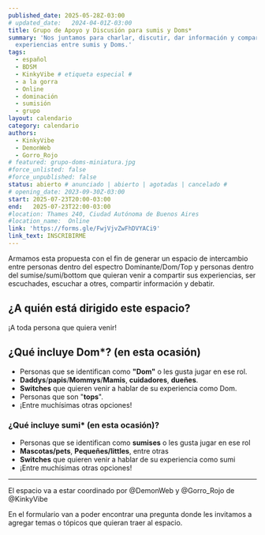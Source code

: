 ```yaml
---
published_date: 2025-05-28Z-03:00
# updated_date:   2024-04-01Z-03:00
title: Grupo de Apoyo y Discusión para sumis y Doms*
summary: 'Nos juntamos para charlar, discutir, dar información y compartir
  experiencias entre sumis y Doms.'
tags:
  - español
  - BDSM
  - KinkyVibe # etiqueta especial #
  - a la gorra
  - Online
  - dominación
  - sumisión
  - grupo
layout: calendario
category: calendario
authors:
  - KinkyVibe
  - DemonWeb
  - Gorro_Rojo
# featured: grupo-doms-miniatura.jpg
#force_unlisted: false
#force_unpublished: false
status: abierto # anunciado | abierto | agotadas | cancelado #
# opening_date: 2023-09-30Z-03:00
start: 2025-07-23T20:00-03:00
end:   2025-07-23T22:00-03:00
#location: Thames 240, Ciudad Autónoma de Buenos Aires
#location_name:  Online
link: 'https://forms.gle/FwjVjvZwFhDVYACi9'
link_text: INSCRIBIRME
---
```


Armamos esta propuesta con el fin de generar un espacio de intercambio entre personas dentro del espectro Dominante/Dom/Top y personas dentro del sumise/sumi/bottom que quieran venir a compartir sus experiencias, ser escuchades, escuchar a otres, compartir información y debatir.

## ¿A quién está dirigido este espacio?

¡A toda persona que quiera venir!

## ¿Qué incluye Dom\*? (en esta ocasión)

- Personas que se identifican como **"Dom"** o les gusta jugar en ese rol.
- **Daddys**/**papis**/**Mommys**/**Mamis**, **cuidadores**, **dueñes**.
- **Switches** que quieren venir a hablar de su experiencia como Dom.
- Personas que son "**tops**".
- ¡Entre muchísimas otras opciones!

### ¿Qué incluye sumi\* (en esta ocasión)?

- Personas que se identifican como **sumises** o les gusta jugar en ese rol
- **Mascotas/pets**, **Pequeñes/littles**, entre otras
- **Switches** que quieren venir a hablar de su experiencia como sumi
- ¡Entre muchísimas otras opciones!

---

El espacio va a estar coordinado por @DemonWeb y @Gorro_Rojo de @KinkyVibe

En el formulario van a poder encontrar una pregunta donde les invitamos a agregar temas o tópicos que quieran traer al espacio.
